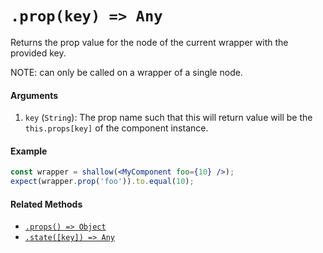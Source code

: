 # `.prop(key) => Any`

Returns the prop value for the node of the current wrapper with the provided key. 

NOTE: can only be called on a wrapper of a single node.

#### Arguments

1. `key` (`String`): The prop name such that this will return value will be the `this.props[key]` 
of the component instance.



#### Example


```jsx
const wrapper = shallow(<MyComponent foo={10} />);
expect(wrapper.prop('foo')).to.equal(10);
```


#### Related Methods

- [`.props() => Object`](props.md)
- [`.state([key]) => Any`](state.md)
